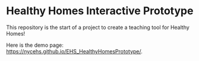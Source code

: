 # Healthy Homes Interactive Prototype
 
 
 This repository is the start of a project to create a teaching tool for Healthy Homes!
 
 Here is the demo page: https://nycehs.github.io/EHS_HealthyHomesPrototype/. 

